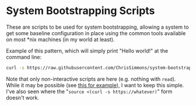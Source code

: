 # System Bootstrapping Scripts

These are scripts to be used for system bootstrapping, allowing a system to get some baseline configuration in place using the common tools available on most *nix machines (in my world at least).

Example of this pattern, which will simply print "Hello world!" at the command line:

``` bash
curl -s https://raw.githubusercontent.com/ChrisSimmons/system-bootstrapping/main/hello-world.sh | bash
```

Note that only non-interactive scripts are here (e.g. nothing with `read`).  While it may be possible (see [this for example](https://stackoverflow.com/a/5735767/208990)), I want to keep this simple.  I've also seen where the "`source <(curl -s https://whatever)`" form doesn't work.
